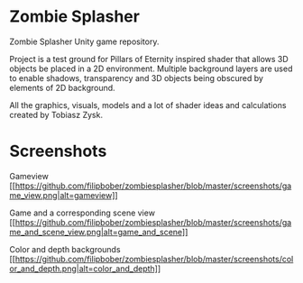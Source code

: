 # Zombie Splasher
Zombie Splasher Unity game repository.

Project is a test ground for Pillars of Eternity inspired shader that allows 3D objects be placed in a 2D environment. Multiple background layers are used to enable shadows, transparency and 3D objects being obscured by elements of 2D background.


All the graphics, visuals, models and a lot of shader ideas and calculations created by Tobiasz Zysk.

# Screenshots
Gameview
[[https://github.com/filipbober/zombiesplasher/blob/master/screenshots/game_view.png|alt=gameview]]

Game and a corresponding scene view
[[https://github.com/filipbober/zombiesplasher/blob/master/screenshots/game_and_scene_view.png|alt=game_and_scene]]

Color and depth backgrounds
[[https://github.com/filipbober/zombiesplasher/blob/master/screenshots/color_and_depth.png|alt=color_and_depth]]
